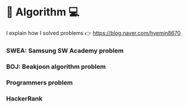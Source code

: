 # 💯 Algorithm :computer:
I explain how I solved problems :point_right: <https://blog.naver.com/hyemin8670>


### SWEA: Samsung SW Academy problem
### BOJ: Beakjoon algorithm problem
### Programmers problem
### HackerRank
